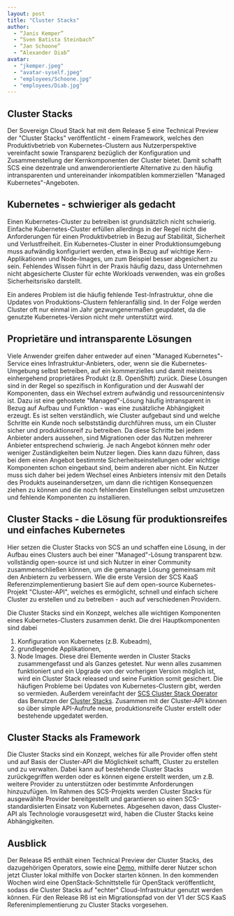 ```yaml
---
layout: post
title: "Cluster Stacks"
author:
  - “Janis Kemper”
  - “Sven Batista Steinbach”
  - “Jan Schoone”
  - “Alexander Diab”
avatar:
  - "jkemper.jpeg"
  - "avatar-syself.jpeg"
  - "employees/Schoone.jpg"
  - "employees/Diab.jpg"
---
```


## Cluster Stacks

Der Sovereign Cloud Stack hat mit dem Release 5 eine Technical Preview der "Cluster Stacks" veröffentlicht - einem Framework, welches den Produktivbetrieb von Kubernetes-Clustern aus Nutzerperspektive vereinfacht sowie Transparenz bezüglich der Konfiguration und Zusammenstellung der Kernkomponenten der Cluster bietet.
Damit schafft SCS eine dezentrale und anwenderorientierte Alternative zu den häufig intransparenten und untereinander inkompatiblen kommerziellen "Managed Kubernetes"-Angeboten.

## Kubernetes - schwieriger als gedacht

Einen Kubernetes-Cluster zu betreiben ist grundsätzlich nicht schwierig. Einfache Kubernetes-Cluster erfüllen allerdings in der Regel nicht die Anforderungen für einen Produktivbetrieb in Bezug auf Stabilität, Sicherheit und Verlustfreiheit. Ein Kubernetes-Cluster in einer Produktionsumgebung muss aufwändig konfiguriert werden, etwa in Bezug auf wichtige Kern-Applikationen und Node-Images, um zum Beispiel besser abgesichert zu sein. Fehlendes Wissen führt in der Praxis häufig dazu, dass Unternehmen nicht abgesicherte Cluster für echte Workloads verwenden, was ein großes Sicherheitsrisiko darstellt.

Ein anderes Problem ist die häufig fehlende Test-Infrastruktur, ohne die Updates von Produktions-Clustern fehleranfällig sind. In der Folge werden Cluster oft nur einmal im Jahr gezwungenermaßen geupdatet, da die genutzte Kubernetes-Version nicht mehr unterstützt wird.

## Proprietäre und intransparente Lösungen

Viele Anwender greifen daher entweder auf einen "Managed Kubernetes"-Service eines Infrastruktur-Anbieters, oder, wenn sie die Kubernetes-Umgebung selbst betreiben, auf ein kommerzielles und damit meistens einhergehend proprietäres Produkt (z.B. OpenShift) zurück.
Diese Lösungen sind in der Regel so spezifisch in Konfiguration und der Auswahl der Komponenten, dass ein Wechsel extrem aufwändig und ressourcenintensiv ist. Dazu ist eine gehostete "Managed"-Lösung häufig intransparent in Bezug auf Aufbau und Funktion - was eine zusätzliche Abhängigkeit erzeugt. Es ist selten verständlich, wie Cluster aufgebaut sind und welche Schritte ein Kunde noch selbstständig durchführen muss, um ein Cluster sicher und produktionsreif zu betreiben. Da diese Schritte bei jedem Anbieter anders aussehen, sind Migrationen oder das Nutzen mehrerer Anbieter entsprechend schwierig.
Je nach Angebot können mehr oder weniger Zuständigkeiten beim Nutzer liegen. Dies kann dazu führen, dass bei dem einen Angebot bestimmte Sicherheitseinstellungen oder wichtige Komponenten schon eingebaut sind, beim anderen aber nicht. Ein Nutzer muss sich daher bei jedem Wechsel eines Anbieters intensiv mit den Details des Produkts auseinandersetzen, um dann die richtigen Konsequenzen ziehen zu können und die noch fehlenden Einstellungen selbst umzusetzen und fehlende Komponenten zu installieren.

## Cluster Stacks - die Lösung für produktionsreifes und einfaches Kubernetes

Hier setzen die Cluster Stacks von SCS an und schaffen eine Lösung, in der Aufbau eines Clusters auch bei einer "Managed"-Lösung transparent bzw. vollständig open-source ist und sich Nutzer in einer Community zusammenschließen können, um die gemanagte Lösung gemeinsam mit den Anbietern zu verbessern. Wie die erste Version der SCS KaaS Referenzimplementierung basiert Sie auf dem open-source Kubernetes-Projekt "Cluster-API", welches es ermöglicht, schnell und einfach sichere Cluster zu erstellen und zu betreiben - auch auf verschiedenen Providern.

Die Cluster Stacks sind ein Konzept, welches alle wichtigen Komponenten eines Kubernetes-Clusters zusammen denkt. Die drei Hauptkomponenten sind dabei
1. Konfiguration von Kubernetes (z.B. Kubeadm),
2. grundlegende Applikationen,
3. Node Images.
Diese drei Elemente werden in Cluster Stacks zusammengefasst und als Ganzes getestet. Nur wenn alles zusammen funktioniert und ein Upgrade von der vorherigen Version möglich ist, wird ein Cluster Stack released und seine Funktion somit gesichert. Die häufigen Probleme bei Updates von Kubernetes-Clustern gibt, werden so vermieden.
Außerdem vereinfacht der [SCS Cluster Stack Operator](https://github.com/SovereignCloudStack//cluster-stack-operator) das Benutzen der [Cluster Stacks](https://github.com/SovereignCloudStack//cluster-stacks). Zusammen mit der Cluster-API können so über simple API-Aufrufe neue, produktionsreife Cluster erstellt oder bestehende upgedatet werden.

## Cluster Stacks als Framework

Die Cluster Stacks sind ein Konzept, welches für alle Provider offen steht und auf Basis der Cluster-API die Möglichkeit schafft, Cluster zu erstellen und zu verwalten. Dabei kann auf bestehende Cluster Stacks zurückgegriffen werden oder es können eigene erstellt werden, um z.B. weitere Provider zu unterstützen oder bestimmte Anforderungen hinzuzufügen.
Im Rahmen des SCS-Projekts werden Cluster Stacks für ausgewählte Provider bereitgestellt und garantieren so einen SCS-standardisierten Einsatz von Kubernetes. Abgesehen davon, dass Cluster-API als Technologie vorausgesetzt wird, haben die Cluster Stacks keine Abhängigkeiten.

## Ausblick

Der Release R5 enthält einen Technical Preview der Cluster Stacks, des dazugehörigen Operators, sowie eine [Demo](https://github.com/SovereignCloudStack/cluster-stacks-demo), mithilfe derer Nutzer schon jetzt Cluster lokal mithilfe von Docker starten können.
In den kommenden Wochen wird eine OpenStack-Schnittstelle für OpenStack veröffentlicht, sodass die Cluster Stacks auf "echter" Cloud-Infrastruktur genutzt werden können.
Für den Release R6 ist ein Migrationspfad von der V1 der SCS KaaS Referenimplementierung zu Cluster Stacks vorgesehen.

